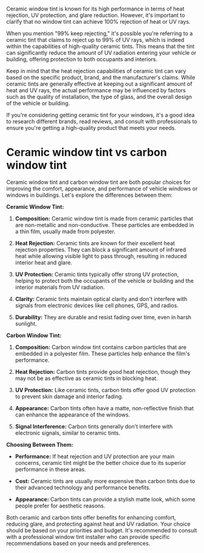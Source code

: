 Ceramic window tint is known for its high performance in terms of heat rejection, UV protection, and glare reduction. However, it's important to clarify that no window tint can achieve 100% rejection of heat or UV rays. 

When you mention "99% keep rejecting," it's possible you're referring to a ceramic tint that claims to reject up to 99% of UV rays, which is indeed within the capabilities of high-quality ceramic tints. This means that the tint can significantly reduce the amount of UV radiation entering your vehicle or building, offering protection to both occupants and interiors.

Keep in mind that the heat rejection capabilities of ceramic tint can vary based on the specific product, brand, and the manufacturer's claims. While ceramic tints are generally effective at keeping out a significant amount of heat and UV rays, the actual performance may be influenced by factors such as the quality of installation, the type of glass, and the overall design of the vehicle or building.

If you're considering getting ceramic tint for your windows, it's a good idea to research different brands, read reviews, and consult with professionals to ensure you're getting a high-quality product that meets your needs.

# Ceramic window tint vs carbon window tint

Ceramic window tint and carbon window tint are both popular choices for improving the comfort, appearance, and performance of vehicle windows or windows in buildings. Let's explore the differences between them:

**Ceramic Window Tint:**

1. **Composition:** Ceramic window tint is made from ceramic particles that are non-metallic and non-conductive. These particles are embedded in a thin film, usually made from polyester.
    
2. **Heat Rejection:** Ceramic tints are known for their excellent heat rejection properties. They can block a significant amount of infrared heat while allowing visible light to pass through, resulting in reduced interior heat and glare.
    
3. **UV Protection:** Ceramic tints typically offer strong UV protection, helping to protect both the occupants of the vehicle or building and the interior materials from UV radiation.
    
4. **Clarity:** Ceramic tints maintain optical clarity and don't interfere with signals from electronic devices like cell phones, GPS, and radios.
    
5. **Durability:** They are durable and resist fading over time, even in harsh sunlight.
    

**Carbon Window Tint:**

1. **Composition:** Carbon window tint contains carbon particles that are embedded in a polyester film. These particles help enhance the film's performance.
    
2. **Heat Rejection:** Carbon tints provide good heat rejection, though they may not be as effective as ceramic tints in blocking heat.
    
3. **UV Protection:** Like ceramic tints, carbon tints offer good UV protection to prevent skin damage and interior fading.
    
4. **Appearance:** Carbon tints often have a matte, non-reflective finish that can enhance the appearance of the windows.
    
5. **Signal Interference:** Carbon tints generally don't interfere with electronic signals, similar to ceramic tints.
    

**Choosing Between Them:**

- **Performance:** If heat rejection and UV protection are your main concerns, ceramic tint might be the better choice due to its superior performance in these areas.
    
- **Cost:** Ceramic tints are usually more expensive than carbon tints due to their advanced technology and performance benefits.
    
- **Appearance:** Carbon tints can provide a stylish matte look, which some people prefer for aesthetic reasons.
    

Both ceramic and carbon tints offer benefits for enhancing comfort, reducing glare, and protecting against heat and UV radiation. Your choice should be based on your priorities and budget. It's recommended to consult with a professional window tint installer who can provide specific recommendations based on your needs and preferences.